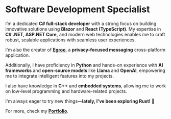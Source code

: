 # Software Development Specialist  

I’m a dedicated **C# full-stack developer** with a strong focus on building innovative solutions using **Blazor** and **React (TypeScript)**. My expertise in **C# .NET, ASP.NET Core,** and modern web technologies enables me to craft robust, scalable applications with seamless user experiences.  

I'm also the creator of **[Egroo](https://github.com/jihadkhawaja/Egroo)**, a **privacy-focused messaging** cross-platform application.  

Additionally, I have proficiency in **Python** and hands-on experience with **AI frameworks** and **open-source models** like **Llama** and **OpenAI**, empowering me to integrate intelligent features into my projects.  

I also have knowledge in **C++** and **embedded systems**, allowing me to work on low-level programming and hardware-related projects.  

I'm always eager to try new things—**lately, I've been exploring Rust!** 🚀  

For more, check my **[Portfolio](https://www.jihadkhawaja.com/)**.   
